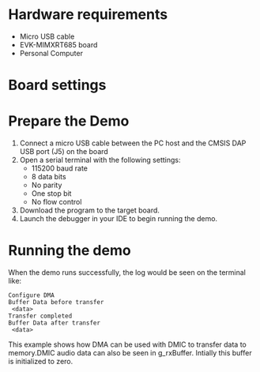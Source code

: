Hardware requirements
=====================
- Micro USB cable
- EVK-MIMXRT685 board
- Personal Computer

Board settings
============


Prepare the Demo
===============
1.  Connect a micro USB cable between the PC host and the CMSIS DAP USB port (J5) on the board
2.  Open a serial terminal with the following settings:
    - 115200 baud rate
    - 8 data bits
    - No parity
    - One stop bit
    - No flow control
3.  Download the program to the target board.
4.  Launch the debugger in your IDE to begin running the demo.

Running the demo
================
When the demo runs successfully, the log would be seen on the terminal like:
~~~~~~~~~~~~~~~~~~~~~~~~~~~~~~~~~~~~~~~~~~~~~~~~~~~~~~~~~~~~~~~~~~~~~~~~~~~~~~~~~~~
Configure DMA
Buffer Data before transfer
 <data>
Transfer completed
Buffer Data after transfer
 <data>

~~~~~~~~~~~~~~~~~~~~~~~~~~~~~~~~~~~~~~~~~~~~~~~~~~~~~~~~~~~~~~~~~~~~~~~~~~~~~~~~~~~~~
This example shows how DMA can be used with DMIC to transfer data to memory.DMIC audio data can also be seen in g_rxBuffer.
Intially this buffer is initialized to zero.
